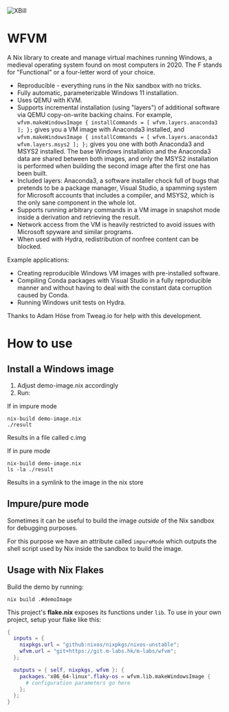 ![XBill](xbill.png)

WFVM
====

A Nix library to create and manage virtual machines running Windows, a medieval operating system found on most computers in 2020. The F stands for "Functional" or a four-letter word of your choice.

* Reproducible - everything runs in the Nix sandbox with no tricks.
* Fully automatic, parameterizable Windows 11 installation.
* Uses QEMU with KVM.
* Supports incremental installation (using "layers") of additional software via QEMU copy-on-write backing chains. For example, ``wfvm.makeWindowsImage { installCommands = [ wfvm.layers.anaconda3 ]; };`` gives you a VM image with Anaconda3 installed, and ``wfvm.makeWindowsImage { installCommands = [ wfvm.layers.anaconda3 wfvm.layers.msys2 ]; };`` gives you one with both Anaconda3 and MSYS2 installed. The base Windows installation and the Anaconda3 data are shared between both images, and only the MSYS2 installation is performed when building the second image after the first one has been built.
* Included layers: Anaconda3, a software installer chock full of bugs that pretends to be a package manager, Visual Studio, a spamming system for Microsoft accounts that includes a compiler, and MSYS2, which is the only sane component in the whole lot.
* Supports running arbitrary commands in a VM image in snapshot mode inside a derivation and retrieving the result.
* Network access from the VM is heavily restricted to avoid issues with Microsoft spyware and similar programs.
* When used with Hydra, redistribution of nonfree content can be blocked.

Example applications:
* Creating reproducible Windows VM images with pre-installed software.
* Compiling Conda packages with Visual Studio in a fully reproducible manner and without having to deal with the constant data corruption caused by Conda.
* Running Windows unit tests on Hydra.


Thanks to Adam Höse from Tweag.io for help with this development.

How to use
==========

Install a Windows image
-----------------------

1. Adjust demo-image.nix accordingly
2. Run:

If in impure mode
```shell
nix-build demo-image.nix
./result
```
Results in a file called c.img

If in pure mode
```shell
nix-build demo-image.nix
ls -la ./result
```
Results in a symlink to the image in the nix store


Impure/pure mode
----------------

Sometimes it can be useful to build the image _outside_ of the Nix sandbox for debugging purposes.

For this purpose we have an attribute called `impureMode` which outputs the shell script used by Nix inside the sandbox to build the image.


Usage with Nix Flakes
---------------------

Build the demo by running:
```shell
nix build .#demoImage
```

This project's **flake.nix** exposes its functions under `lib`. To use
in your own project, setup your flake like this:

```nix
{
  inputs = {
    nixpkgs.url = "github:nixos/nixpkgs/nixos-unstable";
    wfvm.url = "git+https://git.m-labs.hk/m-labs/wfvm";
  };

  outputs = { self, nixpkgs, wfvm }: {
    packages."x86_64-linux".flaky-os = wfvm.lib.makeWindowsImage {
      # configuration parameters go here
    };
  };
}
```
